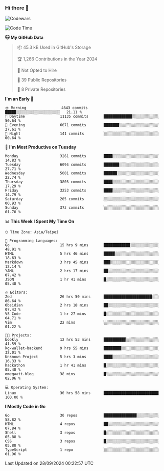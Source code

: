 ### Hi there 👋

![Codewars](https://www.codewars.com/users/omegaatt36/badges/small)

<!--START_SECTION:waka-->
![Code Time](http://img.shields.io/badge/Code%20Time-2%2C810%20hrs%2025%20mins-blue)

**🐱 My GitHub Data** 

> 📦 45.3 kB Used in GitHub's Storage 
 > 
> 🏆 1,266 Contributions in the Year 2024
 > 
> 🚫 Not Opted to Hire
 > 
> 📜 39 Public Repositories 
 > 
> 🔑 8 Private Repositories 
 > 
**I'm an Early 🐤** 

```text
🌞 Morning                4643 commits        █████░░░░░░░░░░░░░░░░░░░░   21.11 % 
🌆 Daytime                11135 commits       █████████████░░░░░░░░░░░░   50.64 % 
🌃 Evening                6071 commits        ███████░░░░░░░░░░░░░░░░░░   27.61 % 
🌙 Night                  141 commits         ░░░░░░░░░░░░░░░░░░░░░░░░░   00.64 % 
```
📅 **I'm Most Productive on Tuesday** 

```text
Monday                   3261 commits        ████░░░░░░░░░░░░░░░░░░░░░   14.83 % 
Tuesday                  6094 commits        ███████░░░░░░░░░░░░░░░░░░   27.71 % 
Wednesday                5001 commits        ██████░░░░░░░░░░░░░░░░░░░   22.74 % 
Thursday                 3803 commits        ████░░░░░░░░░░░░░░░░░░░░░   17.29 % 
Friday                   3253 commits        ████░░░░░░░░░░░░░░░░░░░░░   14.79 % 
Saturday                 205 commits         ░░░░░░░░░░░░░░░░░░░░░░░░░   00.93 % 
Sunday                   373 commits         ░░░░░░░░░░░░░░░░░░░░░░░░░   01.70 % 
```


📊 **This Week I Spent My Time On** 

```text
🕑︎ Time Zone: Asia/Taipei

💬 Programming Languages: 
Go                       15 hrs 9 mins       ████████████░░░░░░░░░░░░░   48.91 % 
HTML                     5 hrs 46 mins       █████░░░░░░░░░░░░░░░░░░░░   18.63 % 
Markdown                 3 hrs 45 mins       ███░░░░░░░░░░░░░░░░░░░░░░   12.14 % 
YAML                     2 hrs 17 mins       ██░░░░░░░░░░░░░░░░░░░░░░░   07.42 % 
JSON                     1 hr 41 mins        █░░░░░░░░░░░░░░░░░░░░░░░░   05.48 % 

🔥 Editors: 
Zed                      26 hrs 50 mins      ██████████████████████░░░   86.64 % 
Obsidian                 2 hrs 18 mins       ██░░░░░░░░░░░░░░░░░░░░░░░   07.43 % 
VS Code                  1 hr 27 mins        █░░░░░░░░░░░░░░░░░░░░░░░░   04.71 % 
Vim                      22 mins             ░░░░░░░░░░░░░░░░░░░░░░░░░   01.22 % 

🐱‍💻 Projects: 
bookly                   12 hrs 53 mins      ██████████░░░░░░░░░░░░░░░   41.59 % 
kg-wallet-backend        9 hrs 55 mins       ████████░░░░░░░░░░░░░░░░░   32.01 % 
Unknown Project          5 hrs 3 mins        ████░░░░░░░░░░░░░░░░░░░░░   16.33 % 
hackathon                1 hr 41 mins        █░░░░░░░░░░░░░░░░░░░░░░░░   05.48 % 
omegaatt-blog            38 mins             █░░░░░░░░░░░░░░░░░░░░░░░░   02.06 % 

💻 Operating System: 
Linux                    30 hrs 58 mins      █████████████████████████   100.00 % 
```

**I Mostly Code in Go** 

```text
Go                       30 repos            ███████████████░░░░░░░░░░   58.82 % 
HTML                     4 repos             ██░░░░░░░░░░░░░░░░░░░░░░░   07.84 % 
Shell                    3 repos             █░░░░░░░░░░░░░░░░░░░░░░░░   05.88 % 
CSS                      3 repos             █░░░░░░░░░░░░░░░░░░░░░░░░   05.88 % 
TypeScript               1 repo              ░░░░░░░░░░░░░░░░░░░░░░░░░   01.96 % 
```




 Last Updated on 28/09/2024 00:22:57 UTC
<!--END_SECTION:waka-->

<!--
**omegaatt36/omegaatt36** is a ✨ _special_ ✨ repository because its `README.md` (this file) appears on your GitHub profile.

Here are some ideas to get you started:

- 🔭 I’m currently working on ...
- 🌱 I’m currently learning ...
- 👯 I’m looking to collaborate on ...
- 🤔 I’m looking for help with ...
- 💬 Ask me about ...
- 📫 How to reach me: ...
- 😄 Pronouns: ...
- ⚡ Fun fact: ...
-->
